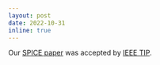 ```yaml
---
layout: post
date: 2022-10-31
inline: true
---
```


Our [SPICE paper](https://ieeexplore.ieee.org/abstract/document/9952205) was accepted by [IEEE TIP](https://ieeexplore.ieee.org/xpl/RecentIssue.jsp?punumber=83).
